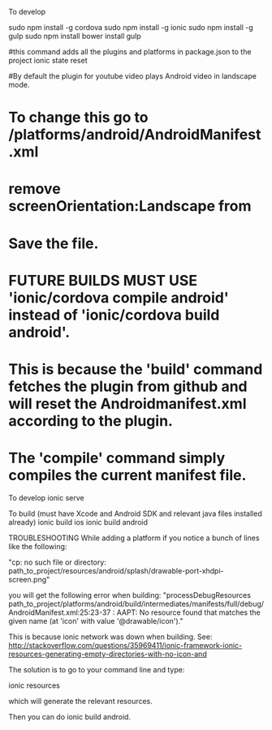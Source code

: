To develop

sudo npm install -g cordova
sudo npm install -g ionic
sudo npm install -g gulp
sudo npm install
bower install
gulp

#this command adds all the plugins and platforms in package.json to the project
ionic state reset

#By default the plugin for youtube video plays Android video in landscape mode.
# To change this go to /platforms/android/AndroidManifest.xml
# remove screenOrientation:Landscape from <activity android:name="com.keyes.youtube.OpenYouTubePlayerActivity" />
# Save the file.
# FUTURE BUILDS MUST USE 'ionic/cordova compile android' instead of 'ionic/cordova build android'.
# This is because the 'build' command fetches the plugin from github and will reset the Androidmanifest.xml according to the plugin.
# The 'compile' command simply compiles the current manifest file.

To develop
ionic serve

To build (must have Xcode and Android SDK and relevant java files installed already)
ionic build ios
ionic build android


TROUBLESHOOTING
While adding a platform if you notice a bunch of lines like the following:

"cp: no such file or directory: path_to_project/resources/android/splash/drawable-port-xhdpi-screen.png"

you will get the following error when building:
"processDebugResources path_to_project/platforms/android/build/intermediates/manifests/full/debug/AndroidManifest.xml:25:23-37 : AAPT: No resource found that matches the given name (at 'icon' with value '@drawable/icon')."

This is because ionic network was down when building. See: http://stackoverflow.com/questions/35969411/ionic-framework-ionic-resources-generating-empty-directories-with-no-icon-and

The solution is to go to your command line and type:

ionic resources

which will generate the relevant resources.

Then you can do ionic build android.
